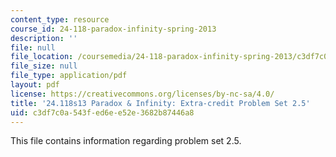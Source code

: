 ```yaml
---
content_type: resource
course_id: 24-118-paradox-infinity-spring-2013
description: ''
file: null
file_location: /coursemedia/24-118-paradox-infinity-spring-2013/c3df7c0a543fed6ee52e3682b87446a8_MIT24_118S13_ProbSet2.5.pdf
file_size: null
file_type: application/pdf
layout: pdf
license: https://creativecommons.org/licenses/by-nc-sa/4.0/
title: '24.118s13 Paradox & Infinity: Extra-credit Problem Set 2.5'
uid: c3df7c0a-543f-ed6e-e52e-3682b87446a8
---
```

This file contains information regarding problem set 2.5.